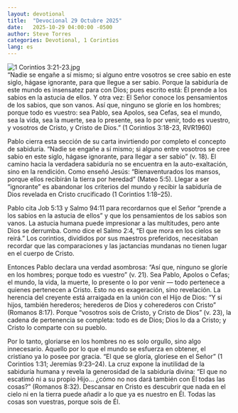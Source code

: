 ```yaml
---
layout: devotional
title:  "Devocional 29 Octubre 2025"
date:   2025-10-29 04:00:00 -0500
author: Steve Torres
categories: Devotional, 1 Corintios
lang: es
---
```

<img src="https://sitemedia.esteeb.com/file/esteebcomsitemedia/devotional_images/1-Corinthians/ES-1Cor-3_21-23.jpg?raw=true" alt="1 Corintios 3:21-23.jpg" style="max-width: 100%; height: auto;">

<div class="scripture">
  “Nadie se engañe a sí mismo; si alguno entre vosotros se cree sabio en este siglo, hágase ignorante, para que llegue a ser sabio. Porque la sabiduría de este mundo es insensatez para con Dios; pues escrito está: Él prende a los sabios en la astucia de ellos. Y otra vez: El Señor conoce los pensamientos de los sabios, que son vanos. Así que, ninguno se gloríe en los hombres; porque todo es vuestro: sea Pablo, sea Apolos, sea Cefas, sea el mundo, sea la vida, sea la muerte, sea lo presente, sea lo por venir, todo es vuestro, y vosotros de Cristo, y Cristo de Dios.” (1 Corintios 3:18-23, RVR1960)
</div>

Pablo cierra esta sección de su carta invirtiendo por completo el concepto de sabiduría. “Nadie se engañe a sí mismo; si alguno entre vosotros se cree sabio en este siglo, hágase ignorante, para llegar a ser sabio” (v. 18). El camino hacia la verdadera sabiduría no se encuentra en la auto-exaltación, sino en la rendición. Como enseñó Jesús: “Bienaventurados los mansos, porque ellos recibirán la tierra por heredad” (Mateo 5:5). Llegar a ser “ignorante” es abandonar los criterios del mundo y recibir la sabiduría de Dios revelada en Cristo crucificado (1 Corintios 1:18–25).

Pablo cita Job 5:13 y Salmo 94:11 para recordarnos que el Señor “prende a los sabios en la astucia de ellos” y que los pensamientos de los sabios son vanos. La astucia humana puede impresionar a las multitudes, pero ante Dios se derrumba. Como dice el Salmo 2:4, “El que mora en los cielos se reirá.” Los corintios, divididos por sus maestros preferidos, necesitaban recordar que las comparaciones y las jactancias mundanas no tienen lugar en el cuerpo de Cristo.

Entonces Pablo declara una verdad asombrosa: “Así que, ninguno se gloríe en los hombres; porque todo es vuestro” (v. 21). Sea Pablo, Apolos o Cefas; el mundo, la vida, la muerte, lo presente o lo por venir — todo pertenece a quienes pertenecen a Cristo. Esto no es exageración, sino revelación. La herencia del creyente está arraigada en la unión con el Hijo de Dios: “Y si hijos, también herederos; herederos de Dios y coherederos con Cristo” (Romanos 8:17). Porque “vosotros sois de Cristo, y Cristo de Dios” (v. 23), la cadena de pertenencia se completa: todo es de Dios; Dios lo da a Cristo; y Cristo lo comparte con su pueblo.

Por lo tanto, gloriarse en los hombres no es solo orgullo, sino algo innecesario. Aquello por lo que el mundo se esfuerza en obtener, el cristiano ya lo posee por gracia. “El que se gloría, gloríese en el Señor” (1 Corintios 1:31; Jeremías 9:23–24). La cruz expone la inutilidad de la sabiduría humana y revela la generosidad de la sabiduría divina: “El que no escatimó ni a su propio Hijo… ¿cómo no nos dará también con Él todas las cosas?” (Romanos 8:32). Descansar en Cristo es descubrir que nada en el cielo ni en la tierra puede añadir a lo que ya es nuestro en Él. Todas las cosas son vuestras, porque sois de Él.
